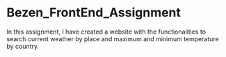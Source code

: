 # Bezen_FrontEnd_Assignment
In this assignment, I have created a website with the functionalities to search current weather by place and maximum and minimum temperature by country.
